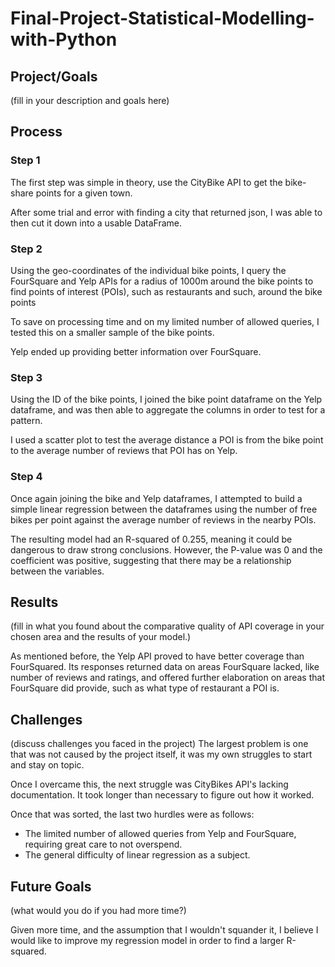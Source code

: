 # Final-Project-Statistical-Modelling-with-Python

## Project/Goals
(fill in your description and goals here)

## Process
### Step 1
The first step was simple in theory, use the CityBike API to get the bike-share points for a given town.

After some trial and error with finding a city that returned json, I was able to then cut it down into a usable DataFrame.

### Step 2
Using the geo-coordinates of the individual bike points, I query the FourSquare and Yelp APIs for a radius of 1000m around the bike points to find points of interest (POIs), such as restaurants and such, around the bike points

To save on processing time and on my limited number of allowed queries, I tested this on a smaller sample of the bike points.

Yelp ended up providing better information over FourSquare.

### Step 3
Using the ID of the bike points, I joined the bike point dataframe on the Yelp dataframe, and was then able to aggregate the columns in order to test for a pattern. 

I used a scatter plot to test the average distance a POI is from the bike point to the average number of reviews that POI has on Yelp.

### Step 4
Once again joining the bike and Yelp dataframes, I attempted to build a simple linear regression between the dataframes using the number of free bikes per point against the average number of reviews in the nearby POIs.

The resulting model had an R-squared of 0.255, meaning it could be dangerous to draw strong conclusions. However, the P-value was 0 and the coefficient was positive, suggesting that there may be a relationship between the variables.


## Results
(fill in what you found about the comparative quality of API coverage in your chosen area and the results of your model.)

As mentioned before, the Yelp API proved to have better coverage than FourSquared. Its responses returned data on areas FourSquare lacked, like number of reviews and ratings, and offered further elaboration on areas that FourSquare did provide, such as what type of restaurant a POI is.

## Challenges 
(discuss challenges you faced in the project)
The largest problem is one that was not caused by the project itself, it was my own struggles to start and stay on topic. 

Once I overcame this, the next struggle was CityBikes API's lacking documentation. It took longer than necessary to figure out how it worked.

Once that was sorted, the last two hurdles were as follows:
*  The limited number of allowed queries from Yelp and FourSquare, requiring great care to not overspend.
* The general difficulty of linear regression as a subject.

## Future Goals
(what would you do if you had more time?)

Given more time, and the assumption that I wouldn't squander it, I believe I would like to improve my regression model in order to find a larger R-squared. 